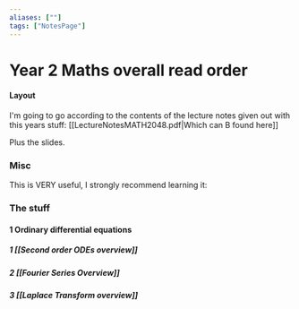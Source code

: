 ```yaml
---
aliases: [""]
tags: ["NotesPage"]
---
```


# Year 2 Maths overall read order
#### Layout
I'm going to go according to the contents of the lecture notes given out with this years stuff:  [[LectureNotesMATH2048.pdf|Which can B found here]]

Plus the slides.

### Misc

This is VERY useful, I strongly recommend learning it: 

### The stuff

#### 1 Ordinary differential equations
##### 1 [[Second order ODEs overview]]
##### 2 [[Fourier Series Overview]]
##### 3 [[Laplace Transform overview]]



